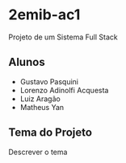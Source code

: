 # 2emib-ac1
Projeto de um Sistema Full Stack
## Alunos 
- Gustavo Pasquini
- Lorenzo Adinolfi Acquesta
- Luiz Aragão 
- Matheus Yan
## Tema do Projeto
Descrever o tema 
